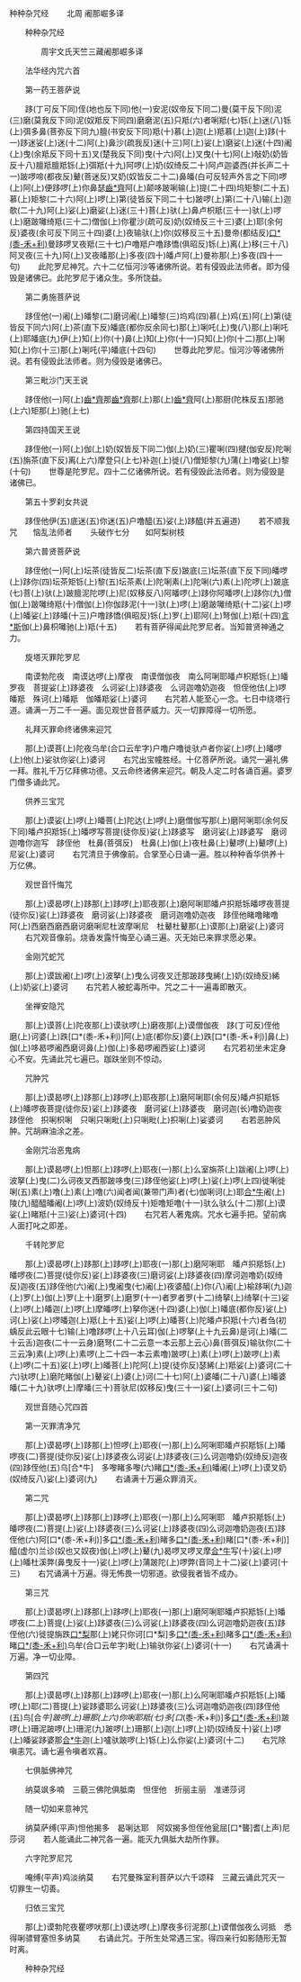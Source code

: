   种种杂咒经
　　北周 阇那崛多译




　　种种杂咒经

　　　　周宇文氏天竺三藏阇那崛多译

　　法华经内咒六首


　　第一药王菩萨说

　　跢(丁可反下同)侄(地也反下同)他(一)安泥(奴帝反下同二)曼(莫干反下同)泥(三)磨(莫我反下同)泥(奴羝反下同四)磨磨泥(五)只羝(六)者唎羝(七)铄(上)迷(八)铄(上)弭多鼻(菩弥反下同九)膻(书安反下同)羝(十)慕(上)迦(上)羝慕(上)迦(上)跢(十一)跢迷娑(上)迷(十二)阿(上)鼻沙(疏我反)迷(十三)阿(上)娑(上)磨娑(上)迷(十四)阇(上)曳(余羝反下同十五)叉(楚我反下同)曳(十六)阿(上)叉曳(十七)阿(上)敧奶(奶皆反十八)膻羝膻羝铄(上)弭羝(十九)阿啰(上)奶(奴绮反二十)阿卢迦婆西(并长声二十一)跛啰啼(都夜反)鼙(菩迷反)叉奶(奴皆反二十二)鼻皤(白可反轻声外言之下同)啰(上)阿(上)便跢啰(上)你鼻瑟[齒*齊](都皆反下同二十三)阿(上)颠哆跛唎输(上)提(二十四)坞矩黎(二十五)慕(上)矩黎(二十六)阿(上)啰(上)第(徒皆反下同二十七)跛啰(上)第(二十八)输(上)迦欹(二十九)阿(上)娑(上)磨娑(上)迷(三十)菩(上)驮(上)鼻卢枳羝(三十一)驮(上)啰(上)磨跛囄绮羝(三十二)僧伽(上)你瞿沙(疏可反)奶(奴绮反三十三)婆(上)耶(余何反)婆夜(余可反下同三十四)婆(上)夜输驮(上)你(奴移反三十五)曼帝(都结反)[口*(黍-禾+利)](三十六)曼跢啰叉夜羝(三十七)户噜羝户噜跢憍(俱昭反)铄(上)离(上)移(三十八)阿叉夜(三十九)阿(上)叉夜皤那(上)多夜(四十)皤卢阿(上)曼祢那(上)多夜(四十一句)
　　此陀罗尼神咒。六十二亿恒河沙等诸佛所说。若有侵毁此法师者。即为侵毁是诸佛已。此陀罗尼于诸众生。多所饶益。

　　第二勇施菩萨说

　　跢侄他(一)阇(上)皤黎(二)磨诃阇(上)皤黎(三)坞鸡(四)慕(上)鸡(五)阿(上)第(徒皆反下同六)阿(上)茶(直下反)皤底(都你反余同七)那(上)唎吒(上)曳(八)那(上)唎吒(上)耶皤底(九)伊(上)知(上)你(十)鼻(上)知(上)你(十一)只知(上)你(十二)那(上)唎知(上)你(十三)那(上)唎吒(平)皤底(十四句)
　　世尊此陀罗尼。恒河沙等诸佛所说。若有侵毁此法师者。则为侵毁是诸佛已。

　　第三毗沙门天王说

　　跢侄他(一)阿(上)[齒*齊](二)那[齒*齊](三)那(上)那(上)[齒*齊](四)阿(上)那厨(陀株反五)那驰(上六)矩那(上)驰(上七)

　　第四持国天王说

　　跢侄他(一)阿(上)伽(上)奶(奴皆反下同二)伽(上)奶(三)瞿唎(四)揵(伽安反)陀唎(五)旃茶(直下反)离(上六)摩登只(上七)补迦(上)徙(八)僧矩黎(九)蒲(上)噜娑(上)黎(十句)
　　世尊是陀罗尼。四十二亿诸佛所说。若有侵毁此法师者。则为侵毁是诸佛已。

　　第五十罗刹女共说

　　跢侄他伊(五)底迷(五)你迷(五)户噜醯(五)娑(上)跢醯(并五遍道)
　　若不顺我咒　　恼乱法师者
　　头破作七分　　如阿梨树枝

　　第六普贤菩萨说

　　跢侄他(一)阿(上)坛茶(徒皆反二)坛茶(直下反)跛底(三)坛茶(直下反下同)皤啰(上)跢你(四)坛茶矩铄(上)黎(五)坛茶素(上)陀唎素(上)陀唎(六)素(上)陀啰(上)跛底(七)菩(上)驮(上)跛膻泥陀啰(上)尼(奴移反八)阿皤啰(上)跢你阿皤啰(上)跢你(九)僧伽(上)跛囄绮羝(十)僧伽(上)你伽跢泥(十一)驮(上)啰(上)磨跛囄绮羝(十二)娑(上)啰(上)皤娑(上)跢皤(十三)户噜跢憍(俱昭反)铄(上)罗(上)耶阿(上)弩伽(上)羝(十四)[言*斯](斯蝇反)伽(上)鼻枳囄驰(上)羝(十五)
　　若有菩萨得闻此陀罗尼者。当知普贤神通之力。

　　旋塔灭罪陀罗尼

　　南谟勃陀夜　南谟达啰(上)摩夜　南谟僧伽夜　南么阿唎耶皤卢枳羝铄(上)皤罗夜　菩提娑(上)跢婆夜　么诃娑(上)跢婆夜　么诃迦噜奶迦夜　怛侄他佉(上)啰皤羝　殊诃(上)皤羝　伽皤羝娑(上)婆诃
　　右咒若人能至心一念。七日中绕塔行道。诵满一万二千一遍。面见观世音菩萨威力。灭一切罪障得一切所愿。

　　礼拜灭罪命终诸佛来迎咒

　　那(上)谟菩(上)陀夜乌牟(合口云牟字)户噜户噜徙驮卢者你娑(上)啰(上)皤啰(上)他(上)娑驮你娑(上)婆诃
　　右咒出宝幢胜经。十亿菩萨所说。诵咒一遍礼佛一拜。胜礼千万亿拜佛功德。又云命终诸佛来迎咒。朝及人定二时各诵百遍。婆罗门僧多诵此咒。

　　供养三宝咒

　　那(上)谟娑(上)啰(上)皤菩(上)陀达(上)啰(上)磨僧伽写那(上)磨阿唎耶(余何反下同)皤卢抧羝铄(上)皤啰写菩提(徒你反)娑(上)跢婆写　磨诃娑(上)跢婆写　磨诃迦噜你迦写　跢侄他　杜鼻(菩弭反)　杜鼻(上)伽(上)夜杜鼻(上)鼙啰(上)鼙啰(上)尼娑(上)婆诃
　　右咒清旦于佛像前。合掌至心日诵一遍。胜以种种香华供养十万亿佛。

　　观世音忏悔咒

　　那(上)谟曷啰(上)跢那(上)跢啰(上)耶夜那(上)磨阿唎耶皤卢抧羝铄皤啰夜菩提(徒你反)娑(上)跢婆夜　磨诃娑(上)跢婆夜　磨诃迦噜奶迦夜　跢侄他睹噜睹噜　阿(上)西磨西磨西磨诃磨唎尼杜波摩唎尼　杜鼙杜鼙那(上)谟那(上)磨娑(上)婆诃
　　右咒观音像前。烧香发露忏悔至心诵三遍。灭无始已来罪求愿必果。

　　金刚咒蛇咒

　　那(上)谟跋阇(上)啰(上)波拏(上)曳么诃夜叉迁那跛跢曳絺(上)奶(奴绮反)絺(上)奶娑(上)婆诃
　　右咒若人被蛇毒所中。咒之二十一遍毒即散灭。

　　坐禅安隐咒

　　那(上)谟菩(上)陀夜那(上)谟驮啰(上)磨夜那(上)谟僧伽夜　跢(丁可反)侄他　磨(上)诃婆(上)跌[口*(黍-禾+利)]阿(上)底(都你反)婆(上)跌[口*(黍-禾+利)]鼻(上)伽(上)哆曷啰阇西磨诃鼻(上)伽(上)多曷啰阇西娑(上)婆诃
　　右咒若初坐未定身心不安。先诵此咒七遍已。跏趺坐则不惊动。

　　咒肿咒

　　那(上)谟曷啰(上)跢那(上)跢啰(上)耶夜那(上)磨阿唎耶(余何反)皤卢抧羝铄(上)皤啰夜菩提(徒你反)娑(上)跢婆夜　磨诃娑(上)跢婆夜　磨诃迦(长)噜奶迦夜　跢侄他　抧唎枳唎　只唎只唎毗(上)只唎毗(上)抧唎(上)娑婆诃
　　右若恶肿风肿。咒胡麻油涂之差。

　　金刚咒治恶鬼病

　　那(上)谟曷啰(上)怛那(上)跢啰(上)耶夜(一)那(上)么室旃茶(上)跋阇(上)啰(上)波拏(上)曳(二)么诃夜叉西那跛哆曳(三)跢侄他娑(上)啰(上)娑(上)啰(上四)徙唎徙唎(五)素(上)噜(上)素(上)噜(六)闻者闻(兼带门声)者(七)伽唎诃(上)耶[合*牛](八)阇(上)陵(九)醯醯皤阇(上)啰(上)波奶(奴绮反十)矩噜矩噜(十一)驮么驮么(十二)那(上)谟娑(上)睹羝(十三)娑(上)婆诃(十四)
　　右咒若人著鬼病。咒水七遍手把。望前病人面打叱之即差。

　　千转陀罗尼

　　那(上)谟曷啰(上)跢那(上)跢啰(上)耶夜(一)那(上)磨阿唎耶　皤卢抧羝铄(上)皤啰夜(二)菩提(徒你反)娑(上)跢婆夜(三)磨诃娑(上)跢婆夜(四)摩诃迦噜奶(奴绮反)迦夜(五)跢侄他(六)阇(上)曳阇曳(七)阇(上)夜婆醯(上)你(八)阇(上)榆跢唎(九)迦(上)罗(上)伽(上)罗(上十)磨罗(上)磨罗(十一)者罗者罗(十二)绮拏(上)绮拏(十三)娑(上)啰(上)皤迦(上)啰(上)摩皤啰(上)拏你迷(十四)婆(上)伽(上)皤底(都你反)娑(上)诃(上)娑(上)啰皤迦(上)羝(上十五)娑(上)啰(上)皤菩(上)陀皤卢抧羝(十六)者刍(初蝺反此云眼十七)输(上)噜跢啰(上十八云耳)伽(上)啰拏(上十九云鼻)是诃(上)皤(二十云舌)迦夜(二十一云身)磨弩(二十二云意一本云那上云心)鼻(菩弭反)输驮你(二十三云净)素(上)啰(上)素啰(上二十四一本云素噜)跛啰(上)素(上)啰(上)跛啰(上)素(上)啰(二十五)娑(上)啰(上)皤菩(上)陀阿(上)提(徒你反)瑟絺(上)羝娑(上)婆诃(二十六)驮啰(上)磨陀睹伽(上)鼙娑(上)婆(上)诃(二十七)阿(上)婆皤(二十八)婆(上)皤婆皤(二十九)驮啰(上)摩皤(三十)菩驮尼(奴移反)曳(三十一)娑(上)婆诃(三十二句)

　　观世音随心咒四首


　　第一灭罪清净咒

　　那(上)谟曷啰(上)跢那(上)怛啰(上)耶夜(一)那(上)么阿唎耶皤卢抧羝铄(上)皤啰夜(二)菩提(徒你反)娑(上)跢婆夜么诃娑(上)跢婆夜(三)么诃迦噜奶(奴绮反)迦夜(四)跢侄他(五)乌[合*牛]　多嚟睹多嚟(六)睹[口*(黍-禾+利)](七)皤阇(上)啰(上)谟叉奶(奴绮反八)娑(上)婆诃(九)
　　右诵满十万遍众罪消灭。

　　第二咒

　　那(上)谟曷啰(上)跢那(上)跢啰(上)耶夜(一)那(上)么阿唎耶　皤卢抧羝铄(上)皤啰夜(二)菩提(上)娑(上)跢婆夜(三)么诃娑(上)跢婆夜(四)么诃迦噜奶迦夜(五)跢侄他(六)阿[口*(黍-禾+利)]多[口*(黍-禾+利)](七)睹多[口*(黍-禾+利)](八)睹[口*(黍-禾+利)]醯(虚尔)兰诊(奴也又奴夜)伽(上)啰(上)鼙(九)曷啰叉啰叉摩[合*牛](某甲)写(十)娑(上)啰(上)皤杜溪弊(鼻曳反十一)娑(上)啰(上)蒲跛陀(上)啰弊(音同上十二)娑(上)婆诃(十三)
　　右咒诵满十万遍。得无怖畏一切邪道。欲侵我者皆不成办。

　　第三咒

　　那(上)谟曷啰(上)跢那(上)跢啰(上)耶夜(一)那(上)磨阿唎耶皤卢抧羝铄(上)皤啰夜(二上)菩提(上)娑(上)跢婆夜(三)么诃娑(上)跢婆夜(四)么诃迦噜奶迦夜(五)跢侄他(六)徙提旃跌[口*梨](七)那(上)姥只你诃[口*梨]多[口*(黍-禾+利)](八)睹多[口*(黍-禾+利)](九)睹[口*(黍-禾+利)](十)乌牟(合口云牟字)毗(上)输驮你娑(上)婆诃(十一)
　　右咒诵满十万遍。净一切业障。

　　第四咒

　　那(上)谟曷啰(上)跢那(上)跢啰(上)耶夜(一)那(上)么阿唎耶皤卢抧羝铄(上)皤啰(上)耶(二)菩提(上)娑跢婆耶么诃娑(上)跢婆夜(三)么诃迦噜奶迦夜(四)跢侄他(五)鸟[合*牛]跛啰(上)珊那(上六)你唎耶羝(七)多[口*(黍-禾+利)]多[口*(黍-禾+利)](八)跛啰(上)珊泥跛啰(上)珊泥(九)跛啰(上)珊那(上)迦(上)啰(上)奶(奴绮反十)娑(上)啰(上)皤娑跢婆那[合*牛](十)迦(上)嚧驮跛啰(上)铄(上)么你娑(上)婆诃(十二)
　　右咒除嗔恚咒。诵七遍令嗔者欢喜。

　　七俱胝佛神咒

　　纳莫飒多喃　三藐三佛陀俱胝南　怛侄他　折丽主丽　准递莎诃

　　随一切如来意神咒

　　纳莫萨缚(平声)怛他揭多　曷唎达耶　阿奴揭多怛侄他瓮屈[口*聾]耆(上声)尼莎诃
　　若人能诵此二神咒各一遍。能灭九俱胝大劫所作罪。

　　六字陀罗尼咒

　　唵缚(平声)鸡淡纳莫
　　右咒曼殊室利菩萨以六千颂释　三藏云诵此咒灭一切罪生一切善。

　　归依三宝咒

　　那(上)谟勃陀夜瞿啰吠那(上)谟达啰(上)摩夜多衍泥那(上)谟僧伽夜么诃抵　悉得唎骠臂塞怛多纳莫
　　右诵此咒。于所生处常遇三宝。得四亲行如影随形无暂时离。

　　种种杂咒经


